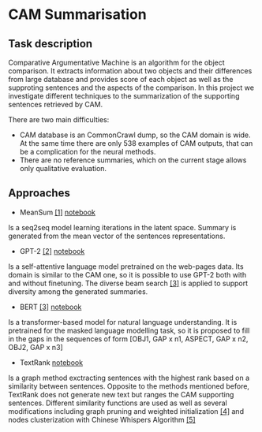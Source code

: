 # CAM Summarisation

## Task description
Comparative Argumentative Machine is an algorithm for the object comparison. It extracts information about two objects and their differences from large database and provides score of each object as well as the supproting sentences and the aspects of the comparison. In this project we investigate different techniques to the summarization of the supporting sentences retrieved by CAM.

There are two main difficulties:
- CAM database is an CommonCrawl dump, so the CAM domain is wide. At the same time there are only 538 examples of CAM outputs, that can be a complication for the neural methods. 
- There are no reference summaries, which on the current stage allows only qualitative evaluation.

## Approaches
- MeanSum [[1]](https://arxiv.org/pdf/1810.05739.pdf)
[notebook](MeanSum.ipynb)

Is a seq2seq model learning iterations in the latent space. Summary is generated from the mean vector of the sentences representations.
- GPT-2 [[2]](https://cdn.openai.com/better-language-models/language_models_are_unsupervised_multitask_learners.pdf)
[notebook](GPT2.ipynb)

Is a self-attentive language model pretrained on the web-pages data. Its domain is similar to the CAM one, so it is possible to use GPT-2 both with and without finetuning. The diverse beam search [[3]](https://arxiv.org/pdf/1611.08562.pdf) is applied to support diversity among the generated summaries.

- BERT [[3]](https://arxiv.org/pdf/1810.04805.pdf)
[notebook](BERT.ipynb)

Is a transformer-based model for natural language understanding. It is pretrained for the masked language modelling task, so it is proposed to fill in the gaps in the sequences of form [OBJ1, GAP x n1, ASPECT, GAP x n2, OBJ2, GAP x n3]

- TextRank
[notebook](TextRank.ipynb)

Is a graph method exctracting sentences with the highest rank based on a similarity between sentences. Opposite to the methods mentioned before, TextRank does not generate new text but ranges the CAM supporting sentences. Different similarity functions are used as well as several modifications including graph pruning and weighted initialization [[4]](https://www.researchgate.net/publication/327136473_Graph-based_Text_Summarization_Using_Modified_TextRank) and nodes clusterization with Chinese Whispers Algorithm [[5]](https://pdfs.semanticscholar.org/c64b/9ed6a42b93a24316c7d1d6b3fddbd96dbaf5.pdf?_ga=2.39857698.1066197194.1576664117-825072152.1576664117)
